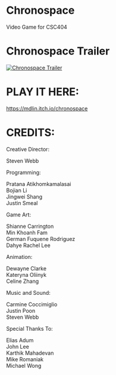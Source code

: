 # Chronospace
Video Game for CSC404

# Chronospace Trailer
[![Chronospace Trailer](http://i3.ytimg.com/vi/1QR-KO2Gw3I/hqdefault.jpg)](https://www.youtube.com/watch?v=1QR-KO2Gw3II "Chronospace Trailer")

# PLAY IT HERE:
https://mdlin.itch.io/chronospace

# CREDITS:

Creative Director:

Steven Webb  <br />


Programming:

Pratana Atikhomkamalasai  <br />
Bojian Li  <br />
Jingwei Shang  <br />
Justin Smeal  <br />


Game Art:

Shianne Carrington  <br />
Min Khoanh Fam  <br />
German Fuquene Rodriguez  <br />
Dahye Rachel Lee  <br />


Animation:

Dewayne Clarke  <br />
Kateryna Oliinyk  <br />
Celine Zhang  <br />


Music and Sound:

Carmine Coccimiglio  <br />
Justin Poon  <br />
Steven Webb  <br />


Special Thanks To:

Elias Adum  <br />
John Lee  <br />
Karthik Mahadevan  <br />
Mike Romaniak  <br />
Michael Wong  <br />
